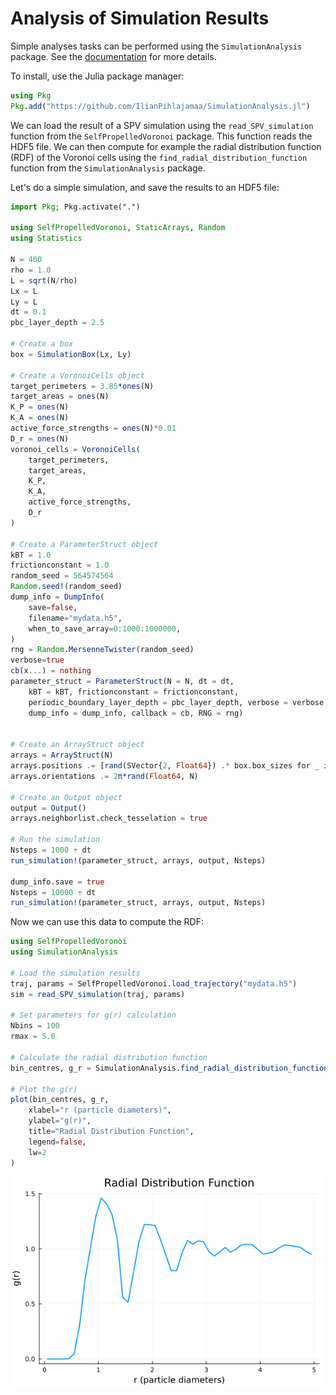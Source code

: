 # Analysis of Simulation Results

Simple analyses tasks can be performed using the `SimulationAnalysis` package. See the [documentation](https://github.com/IlianPihlajamaa/SimulationAnalysis.jl) for more details.

To install, use the Julia package manager:
```julia
using Pkg
Pkg.add("https://github.com/IlianPihlajamaa/SimulationAnalysis.jl")
```

We can load the result of a SPV simulation using the `read_SPV_simulation` function from the `SelfPropelledVoronoi` package. This function reads the HDF5 file. 
We can then compute for example the radial distribution function (RDF) of the Voronoi cells using the `find_radial_distribution_function` function from the `SimulationAnalysis` package.


Let's do a simple simulation, and save the results to an HDF5 file:

```julia
import Pkg; Pkg.activate(".")

using SelfPropelledVoronoi, StaticArrays, Random
using Statistics

N = 400
rho = 1.0
L = sqrt(N/rho)
Lx = L
Ly = L
dt = 0.1
pbc_layer_depth = 2.5

# Create a box
box = SimulationBox(Lx, Ly)

# Create a VoronoiCells object
target_perimeters = 3.85*ones(N)
target_areas = ones(N)
K_P = ones(N)
K_A = ones(N)
active_force_strengths = ones(N)*0.01
D_r = ones(N)
voronoi_cells = VoronoiCells(
    target_perimeters,
    target_areas,
    K_P,
    K_A,
    active_force_strengths,
    D_r
)

# Create a ParameterStruct object
kBT = 1.0
frictionconstant = 1.0
random_seed = 564574564
Random.seed!(random_seed)
dump_info = DumpInfo(
    save=false,
    filename="mydata.h5",
    when_to_save_array=0:1000:1000000,
)
rng = Random.MersenneTwister(random_seed)
verbose=true
cb(x...) = nothing 
parameter_struct = ParameterStruct(N = N, dt = dt, 
    kBT = kBT, frictionconstant = frictionconstant, 
    periodic_boundary_layer_depth = pbc_layer_depth, verbose = verbose, box = box, particles= voronoi_cells,
    dump_info = dump_info, callback = cb, RNG = rng)


# Create an ArrayStruct object
arrays = ArrayStruct(N)
arrays.positions .= [rand(SVector{2, Float64}) .* box.box_sizes for _ in 1:N]
arrays.orientations .= 2π*rand(Float64, N) 

# Create an Output object
output = Output()
arrays.neighborlist.check_tesselation = true

# Run the simulation
Nsteps = 1000 ÷ dt
run_simulation!(parameter_struct, arrays, output, Nsteps)

dump_info.save = true
Nsteps = 10000 ÷ dt
run_simulation!(parameter_struct, arrays, output, Nsteps) 

```

Now we can use this data to compute the RDF:

```julia
using SelfPropelledVoronoi
using SimulationAnalysis

# Load the simulation results
traj, params = SelfPropelledVoronoi.load_trajectory("mydata.h5")
sim = read_SPV_simulation(traj, params)

# Set parameters for g(r) calculation
Nbins = 100
rmax = 5.0

# Calculate the radial distribution function
bin_centres, g_r = SimulationAnalysis.find_radial_distribution_function(sim, Nbins, rmax)

# Plot the g(r)
plot(bin_centres, g_r,
    xlabel="r (particle diameters)",
    ylabel="g(r)",
    title="Radial Distribution Function",
    legend=false,
    lw=2
)
```
![gr](plots/spvgr.png)

